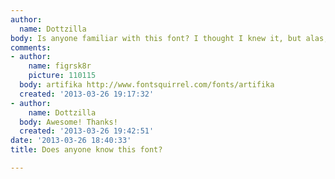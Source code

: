```yaml
---
author:
  name: Dottzilla
body: Is anyone familiar with this font? I thought I knew it, but alas, no such luck.
comments:
- author:
    name: figrsk8r
    picture: 110115
  body: artifika http://www.fontsquirrel.com/fonts/artifika
  created: '2013-03-26 19:17:32'
- author:
    name: Dottzilla
  body: Awesome! Thanks!
  created: '2013-03-26 19:42:51'
date: '2013-03-26 18:40:33'
title: Does anyone know this font?

---
```

